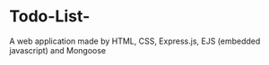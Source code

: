 # Todo-List-
A web application made by HTML, CSS, Express.js, EJS (embedded javascript) and Mongoose
